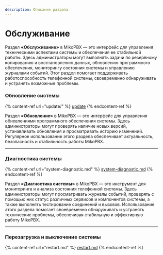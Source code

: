 ```yaml
---
description: Описание раздела
---
```


# Обслуживание

Раздел **«Обслуживание»** в MikoPBX — это интерфейс для управления техническими аспектами системы и обеспечения ее стабильной работы. Здесь администраторы могут выполнять задачи по резервному копированию и восстановлению данных, обновлению программного обеспечения, мониторингу состояния системы и управлению журналами событий. Этот раздел помогает поддерживать работоспособность телефонной системы, своевременно обнаруживать и устранять возможные проблемы.

### Обновление системы

{% content-ref url="update/" %}
[update](update/)
{% endcontent-ref %}

Раздел **«Обновление»** в MikoPBX — это интерфейс для управления обновлениями программного обеспечения системы. Здесь администраторы могут проверять наличие новых версий, устанавливать обновления и просматривать историю изменений. Регулярное использование этого раздела обеспечивает актуальность, безопасность и стабильность работы MikoPBX.

***

### Диагностика системы

{% content-ref url="system-diagnostic.md" %}
[system-diagnostic.md](system-diagnostic.md)
{% endcontent-ref %}

Раздел **«Диагностика системы»** в MikoPBX — это инструмент для мониторинга и анализа состояния телефонной системы. Здесь администраторы могут просматривать журналы событий, проверять с помощью них статус различных сервисов и компонентов системы, а также выполнять тестирование соединений и вызовов. Использование этого раздела помогает своевременно обнаруживать и устранять технические проблемы, обеспечивая стабильную и эффективную работу MikoPBX.

***

### Перезагрузка и выключение системы

{% content-ref url="restart.md" %}
[restart.md](restart.md)
{% endcontent-ref %}

